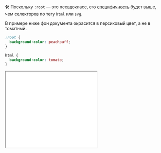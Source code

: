 🛠 Поскольку `:root` — это псевдокласс, его [специфичность](/css/specificity) будет выше, чем селекторов по тегу `html` или `svg`.

В примере ниже фон документа окрасится в персиковый цвет, а не в томатный.

```css
:root {
  background-color: peachpuff;
}

html {
  background-color: tomato;
}
```

<iframe title="Псевдокласс :root" src="../demos/root.html" height="250"></iframe>
